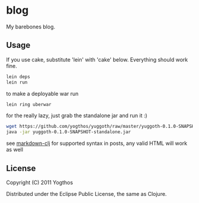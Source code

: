 # blog

My barebones blog. 

## Usage

If you use cake, substitute 'lein' with 'cake' below. Everything should work fine.

```bash
lein deps
lein run
```

to make a deployable war run

```bash
lein ring uberwar
```

for the really lazy, just grab the standalone jar and run it :)

```bash
wget https://github.com/yogthos/yuggoth/raw/master/yuggoth-0.1.0-SNAPSHOT-standalone.jar
java -jar yuggoth-0.1.0-SNAPSHOT-standalone.jar
```

see [markdown-clj](https://github.com/yogthos/markdown-clj) for supported syntax in posts, any valid HTML will work as well


## License

Copyright (C) 2011 Yogthos

Distributed under the Eclipse Public License, the same as Clojure.

